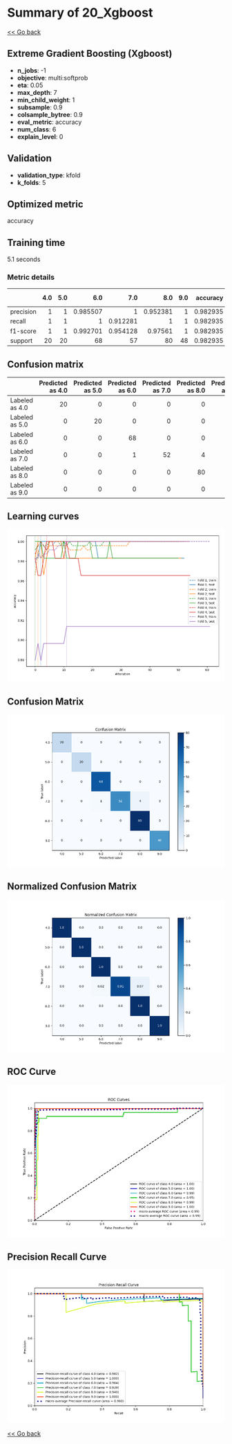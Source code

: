 # Summary of 20_Xgboost

[<< Go back](../README.md)


## Extreme Gradient Boosting (Xgboost)
- **n_jobs**: -1
- **objective**: multi:softprob
- **eta**: 0.05
- **max_depth**: 7
- **min_child_weight**: 1
- **subsample**: 0.9
- **colsample_bytree**: 0.9
- **eval_metric**: accuracy
- **num_class**: 6
- **explain_level**: 0

## Validation
 - **validation_type**: kfold
 - **k_folds**: 5

## Optimized metric
accuracy

## Training time

5.1 seconds

### Metric details
|           |   4.0 |   5.0 |       6.0 |       7.0 |       8.0 |   9.0 |   accuracy |   macro avg |   weighted avg |   logloss |
|:----------|------:|------:|----------:|----------:|----------:|------:|-----------:|------------:|---------------:|----------:|
| precision |     1 |     1 |  0.985507 |  1        |  0.952381 |     1 |   0.982935 |    0.989648 |       0.983635 |   1.39443 |
| recall    |     1 |     1 |  1        |  0.912281 |  1        |     1 |   0.982935 |    0.98538  |       0.982935 |   1.39443 |
| f1-score  |     1 |     1 |  0.992701 |  0.954128 |  0.97561  |     1 |   0.982935 |    0.987073 |       0.982723 |   1.39443 |
| support   |    20 |    20 | 68        | 57        | 80        |    48 |   0.982935 |  293        |     293        |   1.39443 |


## Confusion matrix
|                |   Predicted as 4.0 |   Predicted as 5.0 |   Predicted as 6.0 |   Predicted as 7.0 |   Predicted as 8.0 |   Predicted as 9.0 |
|:---------------|-------------------:|-------------------:|-------------------:|-------------------:|-------------------:|-------------------:|
| Labeled as 4.0 |                 20 |                  0 |                  0 |                  0 |                  0 |                  0 |
| Labeled as 5.0 |                  0 |                 20 |                  0 |                  0 |                  0 |                  0 |
| Labeled as 6.0 |                  0 |                  0 |                 68 |                  0 |                  0 |                  0 |
| Labeled as 7.0 |                  0 |                  0 |                  1 |                 52 |                  4 |                  0 |
| Labeled as 8.0 |                  0 |                  0 |                  0 |                  0 |                 80 |                  0 |
| Labeled as 9.0 |                  0 |                  0 |                  0 |                  0 |                  0 |                 48 |

## Learning curves
![Learning curves](learning_curves.png)
## Confusion Matrix

![Confusion Matrix](confusion_matrix.png)


## Normalized Confusion Matrix

![Normalized Confusion Matrix](confusion_matrix_normalized.png)


## ROC Curve

![ROC Curve](roc_curve.png)


## Precision Recall Curve

![Precision Recall Curve](precision_recall_curve.png)



[<< Go back](../README.md)
